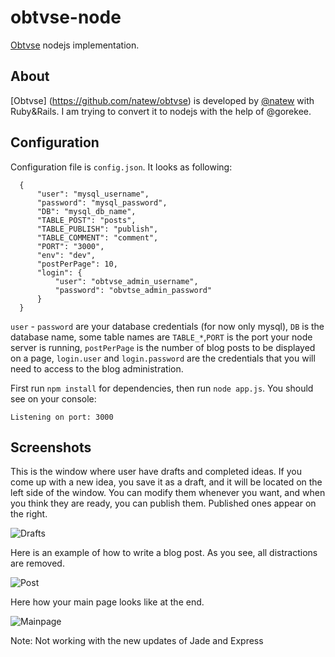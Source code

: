 obtvse-node
========
[Obtvse](http://github.com/NateW/obtvse) nodejs implementation. 

## About
[Obtvse] (https://github.com/natew/obtvse) is developed by [@natew](https://github.com/natew) with Ruby&Rails. I am trying to convert it to nodejs with the help of @gorekee.

## Configuration
Configuration file is `config.json`. It looks as following:
```
  {
      "user": "mysql_username",
      "password": "mysql_password",
      "DB": "mysql_db_name", 
      "TABLE_POST": "posts",
      "TABLE_PUBLISH": "publish",
      "TABLE_COMMENT": "comment",
      "PORT": "3000",
      "env": "dev",
      "postPerPage": 10,
      "login": {
          "user": "obtvse_admin_username",
          "password": "obvtse_admin_password"
      }
  }
```
`user` - `password` are your database credentials (for now only mysql), `DB` is the database name, some table names are `TABLE_*`,`PORT` is the port your node server is running, `postPerPage` is the number of blog posts to be displayed on a page, `login.user` and `login.password` are the credentials that you will need to access to the blog administration.

First run `npm install` for dependencies, then run `node app.js`. You should see on your console:
```
Listening on port: 3000
```

## Screenshots
This is the window where user have drafts and completed ideas. If you come up with a new idea, you save it as a draft, and it will be located on the left side of the window. You can modify them whenever you want, and when you think they are ready, you can publish them. Published ones appear on the right.

![Drafts](http://i.imgur.com/RPFkkyF.png)



Here is an example of how to write a blog post. As you see, all distractions are removed.

![Post](http://i.imgur.com/KhNPqQY.png)



Here how your main page looks like at the end.

![Mainpage](http://i.imgur.com/DcB7GRP.png)


Note: Not working with the new updates of Jade and Express
